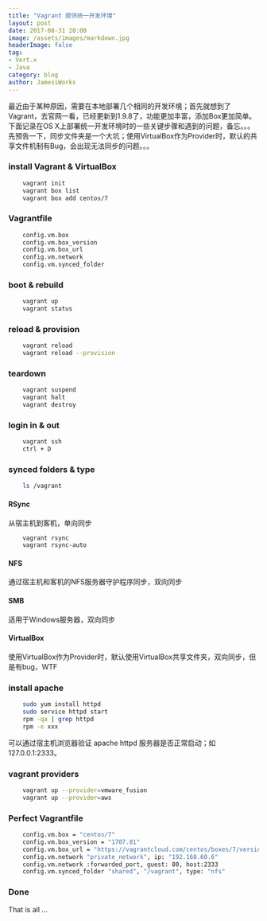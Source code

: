 ```yaml
---
title: "Vagrant 提供统一开发环境"
layout: post
date: 2017-08-31 20:00
image: /assets/images/markdown.jpg
headerImage: false
tag:
- Vert.x
- Java
category: blog
author: JamesiWorks
---
```


最近由于某种原因，需要在本地部署几个相同的开发环境；首先就想到了Vagrant，去官网一看，已经更新到1.9.8了，功能更加丰富，添加Box更加简单。下面记录在OS X上部署统一开发环境时的一些关键步骤和遇到的问题，备忘。。。<br />
先预告一下，同步文件夹是一个大坑；使用VirtualBox作为Provider时，默认的共享文件机制有Bug，会出现无法同步的问题。。。<br />

### install Vagrant & VirtualBox
```sh
    vagrant init
    vagrant box list
    vagrant box add centos/7
```

### Vagrantfile
```sh
    config.vm.box
    config.vm.box_version
    config.vm.box_url
    config.vm.network
    config.vm.synced_folder
```

### boot & rebuild
```sh
    vagrant up
    vagrant status
```

### reload & provision
```sh
    vagrant reload
    vagrant reload --provision
```

### teardown
```sh
    vagrant suspend
    vagrant halt
    vagrant destroy
```

### login in & out
```sh
    vagrant ssh
    ctrl + D
```

### synced folders & type
```sh
    ls /vagrant
```
#### RSync
从宿主机到客机，单向同步
```sh
    vagrant rsync
    vagrant rsync-auto
```
#### NFS
通过宿主机和客机的NFS服务器守护程序同步，双向同步
#### SMB
适用于Windows服务器，双向同步
#### VirtualBox
使用VirtualBox作为Provider时，默认使用VirtualBox共享文件夹，双向同步，但是有bug，WTF

### install apache
```sh
    sudo yum install httpd
    sudo service httpd start
    rpm -qa | grep httpd
    rpm -e xxx
```
可以通过宿主机浏览器验证 apache httpd 服务器是否正常启动；如 127.0.0.1:2333。

### vagrant providers
```sh
    vagrant up --provider=vmware_fusion
    vagrant up --provider=aws
```

### Perfect Vagrantfile
```sh
    config.vm.box = "centos/7"
    config.vm.box_version = "1707.01"
    config.vm.box_url = "https://vagrantcloud.com/centos/boxes/7/versions/1707.01/providers/virtualbox.box"
    config.vm.network "private_network", ip: "192.168.60.6"
    config.vm.network :forwarded_port, guest: 80, host:2333
    config.vm.synced_folder "shared", "/vagrant", type: "nfs"
```

### Done
That is all ...

